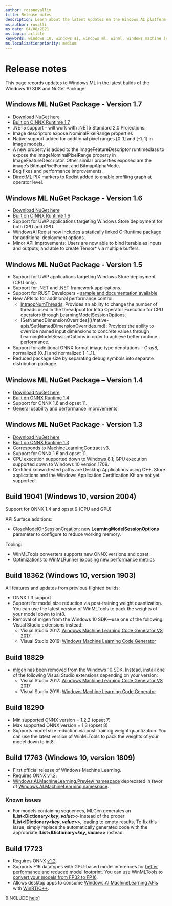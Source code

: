 ```yaml
---
author: rosanevallim
title: Release notes
description: Learn about the latest updates on the Windows AI platform. See known issues and view additional available resources.
ms.author: rovalli
ms.date: 04/08/2021
ms.topic: article
keywords: windows 10, windows ai, windows ml, winml, windows machine learning
ms.localizationpriority: medium
---
```


# Release notes

This page records updates to Windows ML in the latest builds of the Windows 10 SDK and NuGet Package.

## Windows ML NuGet Package - Version 1.7

- [Download NuGet here](https://www.nuget.org/packages/Microsoft.AI.MachineLearning)
- [Built on OINNX Runtime 1.7](https://github.com/microsoft/onnxruntime/releases)
- .NET5 support - will work with .NET5 Standard 2.0 Projections.
- Image descriptors expose NominalPixelRange properties
- Native support added for additional pixel ranges [0..1] and [-1..1] in image models.
- A new property is added to the ImageFeatureDescriptor runtimeclass to expose the ImageNominalPixelRange property in ImageFeatureDescriptor. Other similar properties exposed are the image’s BitmapPixelFormat and BitmapAlphaMode.
- Bug fixes and performance improvements.
- DirectML PIX markers to Redist added to enable profiling graph at operator level.


## Windows ML NuGet Package - Version 1.6
- [Download NuGet here](https://www.nuget.org/packages/Microsoft.AI.MachineLearning)
- [Built on OINNX Runtime 1.6](https://github.com/microsoft/onnxruntime/releases)
- Support for UWP applications targeting Windows Store deployment for both CPU and GPU.
- WindowsAI Redist now includes a statically linked C-Runtime package for additional deployment options.
- Minor API Improvements: Users are now able to bind Iterable as inputs and outputs, and able to create Tensor* via multiple buffers.

## Windows ML NuGet Package - Version 1.5

- Support for UWP applications targeting Windows Store deployment (CPU only).
- Support for .NET and .NET framework applications.
- Support for RUST Developers - [sample and documentation available](https://github.com/microsoft/Windows-Machine-Learning/tree/master/Samples/RustSqueezenet)
- New APIs to for additional performance control:
   * [IntraopNumThreads](/native-apis/IntraopNumThreads.md): Provides an ability to change the number of threads used in the threadpool for Intra Operator Execution for CPU operators through LearningModelSessionOptions.
   * [SetNamedDimensionOverrides]((/native-apis/SetNamedDimensionOverrides.md): Provides the ability to override named input dimensions to concrete values through LearningModelSessionOptions in order to achieve better runtime performance.
- Support for additional ONNX format image type denotations – Gray8, normalized [0..1] and normalized [-1..1].
- Reduced package size by separating debug symbols into separate distribution package.


## Windows ML NuGet Package – Version 1.4

- [Download NuGet here](https://www.nuget.org/packages/Microsoft.AI.MachineLearning)
- [Built on ONNX Runtime 1.4](https://github.com/microsoft/onnxruntime/releases)
- Support for ONNX 1.6 and opset 11.
- General usability and performance improvements.



## Windows ML NuGet Package - Version 1.3

- [Download NuGet here](https://www.nuget.org/packages/Microsoft.AI.MachineLearning)
- [Built on ONNX Runtime 1.3](https://github.com/microsoft/onnxruntime/releases)
- Corresponds to MachineLearningContract v3.
- Support for ONNX 1.6 and opset 11.
- CPU execution supported down to Windows 8.1; GPU execution supported down to Windows 10 version 1709.
- Certified known tested paths are Desktop Applications using C++. Store applications and the Windows Application Certification Kit are not yet supported. 

## Build 19041 (Windows 10, version 2004)

Support for ONNX 1.4 and opset 9 (CPU and GPU) 

API Surface additions:
* [CloseModelOnSessionCreation](https://docs.microsoft.com/uwp/api/windows.ai.machinelearning.learningmodelsessionoptions.closemodelonsessioncreation?view=winrt-19041): new **LearningModelSessionOptions** parameter to configure to reduce working memory.

Tooling:

* WinMLTools converters supports new ONNX versions and opset  
* Optimizations to WinMLRunner exposing new performance metrics 

## Build 18362 (Windows 10, version 1903)

All features and updates from previous flighted builds:

* ONNX 1.3 support
* Support for model size reduction via post-training weight quantization. You can use the latest version of WinMLTools to pack the weights of your model down to int8.
* Removal of mlgen from the Windows 10 SDK&mdash;use one of the following Visual Studio extensions instead:
    * Visual Studio 2017: [Windows Machine Learning Code Generator VS 2017](https://marketplace.visualstudio.com/items?itemName=WinML.mlgen)
    * Visual Studio 2019: [Windows Machine Learning Code Generator](https://marketplace.visualstudio.com/items?itemName=WinML.mlgenv2)

## Build 18829

* [mlgen](mlgen.md) has been removed from the Windows 10 SDK. Instead, install one of the following Visual Studio extensions depending on your version:
    * Visual Studio 2017: [Windows Machine Learning Code Generator VS 2017](https://marketplace.visualstudio.com/items?itemName=WinML.mlgen)
    * Visual Studio 2019: [Windows Machine Learning Code Generator](https://marketplace.visualstudio.com/items?itemName=WinML.mlgenv2)

## Build 18290
- Min supported ONNX version = 1.2.2 (opset 7)
- Max supported ONNX version = 1.3 (opset 8)
- Supports model size reduction via post-training weight quantization. You can use the latest version of WinMLTools to pack the weights of your model down to int8.

## Build 17763 (Windows 10, version 1809)

* First official release of Windows Machine Learning.
* Requires ONNX [v1.2](https://github.com/onnx/onnx/tree/rel-1.2.2).
* [Windows.AI.MachineLearning.Preview namespace](https://docs.microsoft.com/uwp/api/windows.ai.machinelearning.preview) deprecated in favor of [Windows.AI.MachineLearning namespace](https://docs.microsoft.com/uwp/api/windows.ai.machinelearning).

### Known issues

* For models containing sequences, MLGen generates an **IList&lt;Dictionary&lt;*key*, *value*&gt;&gt;** instead of the proper **IList&lt;IDictionary&lt;*key*, *value*&gt;&gt;**, leading to empty results. To fix this issue, simply replace the automatically generated code with the appropriate **IList&lt;IDictionary&lt;*key*, *value*&gt;&gt;** instead.

## Build 17723

- Requires ONNX [v1.2](https://github.com/onnx/onnx/tree/rel-1.2.2).
- Supports F16 datatypes with GPU-based model inferences for [better performance](performance-memory.md) and reduced model footprint. You can use WinMLTools to [convert your models from FP32 to FP16](convert-model-winmltools.md#convert-to-floating-point-16).
- Allows desktop apps to consume [Windows.AI.MachineLearning APIs](https://docs.microsoft.com/uwp/api/windows.ai.machinelearning) with [WinRT/C++](https://docs.microsoft.com/windows/uwp/cpp-and-winrt-apis/).

[!INCLUDE [help](../includes/get-help.md)]
